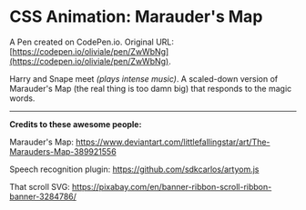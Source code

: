 # CSS Animation: Marauder's Map

A Pen created on CodePen.io. Original URL: [https://codepen.io/oliviale/pen/ZwWbNg](https://codepen.io/oliviale/pen/ZwWbNg).

Harry and Snape meet *(plays intense music)*. A scaled-down version of Marauder's Map (the real thing is too damn big) that responds to the magic words.

---

**Credits to these awesome people:**

Marauder's Map: https://www.deviantart.com/littlefallingstar/art/The-Marauders-Map-389921556

Speech recognition plugin: https://github.com/sdkcarlos/artyom.js

That scroll SVG: https://pixabay.com/en/banner-ribbon-scroll-ribbon-banner-3284786/